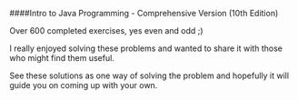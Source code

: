 ####Intro to Java Programming - Comprehensive Version (10th Edition)

Over 600 completed exercises, yes even and odd ;)

I really enjoyed solving these problems and wanted to share it with those who might find them useful.

See these solutions as one way of solving the problem and hopefully it will guide you on coming up with your own.

